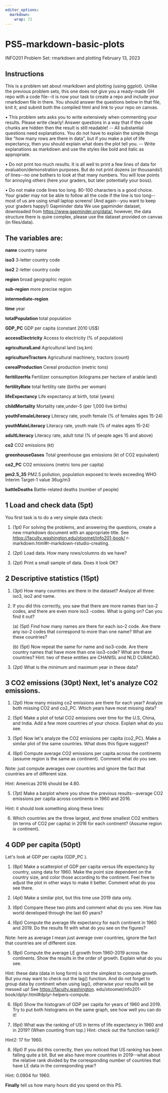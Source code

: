 ```yaml
---
editor_options: 
  markdown: 
    wrap: 72
---
```


# PS5-markdown-basic-plots

INFO201 Problem Set: rmarkdown and plotting February 13, 2023

## Instructions

This is a problem set about rmarkdown and plotting (using ggplot).
Unlike the previous problem sets, this one does not give you a
ready-made GH repo with a code file--it is now your task to create a
repo and include your rmarkdown file in there. You should answer the
questions below in that file, knit it, and submit both the compiled html
and link to your repo on canvas.

• This problem sets asks you to write extensively when commenting your
results. Please write clearly! Answer questions in a way that if the
code chunks are hidden then the result is still readable! -- All
substantial questions need explanations. You do not have to explain the
simple things like "how many rows are there in data", but if you make a
plot of life expectancy, then you should explain what does the plot tell
you. -- Write explanations as markdown and use the styles like bold and
italic as appropriate.

• Do not print too much results. It is all well to print a few lines of
data for evaluation/demonstration purposes. But do not print dozens (or
thousands!) of lines--no one bothers to look at that many numbers. You
will lose points for annoying others (here your graders, but later
potentially your boss).

• Do not make code lines too long. 80-100 characters is a good choice.
Your grader may not be able to follow all the code if the line is too
long--most of us are using small laptop screens! (And again--you want to
keep your graders happy!) Gapminder data We use gapminder dataset,
downloaded from <https://www.gapminder.org/data/>, however, the data
structure there is quire complex, please use the dataset provided on
canvas (in files/data).

## The variables are:

**name** country name

**iso3** 3-letter country code

**iso2** 2-letter country code

**region** broad geographic region

**sub-region** more precise region

**intermediate-region**

**time** year

**totalPopulation** total population

**GDP_PC** GDP per capita (constant 2010 US\$)

**accessElectricity** Access to electricity (% of population)

**agriculturalLand** Agricultural land (sq.km)

**agricultureTractors** Agricultural machinery, tractors (count)

**cerealProduction** Cereal production (metric tons)

**feritilizerHa** Fertilizer consumption (kilograms per hectare of
arable land)

**fertilityRate** total fertility rate (births per woman)

**lifeExpectancy** Life expectancy at birth, total (years)

**childMortality** Mortality rate,under-5 (per 1,000 live births)

**youthFemaleLiteracy** Literacy rate, youth female (% of females ages
15-24)

**youthMaleLiteracy** Literacy rate, youth male (% of males ages 15-24)

**adultLiteracy** Literacy rate, adult total (% of people ages 15 and
above)

**co2** CO2 emissions (kt)

**greenhouseGases** Total greenhouse gas emissions (kt of CO2
equivalent)

**co2_PC** CO2 emissions (metric tons per capita)

**pm2.5_35** PM2.5 pollution, population exposed to levels exceeding WHO
Interim Target-1 value 36ug/m3

**battleDeaths** Battle-related deaths (number of people)

## 1 Load and check data (5pt)

You first task is to do a very simple data check:

1.  (1pt) For solving the problems, and answering the questions, create
    a new rmarkdown document with an appropriate title. See
    <https://faculty.washington.edu/otoomet/info201-book/>
    r-markdown.html#r-markdown-rstudio-creating.

2.  (2pt) Load data. How many rows/columns do we have?

3.  (2pt) Print a small sample of data. Does it look OK?

## 2 Descriptive statistics (15pt)

1.  (3pt) How many countries are there in the dataset? Analyze all
    three: iso3, iso2 and name.

2.  If you did this correctly, you saw that there are more names than
    iso-2 codes, and there are even more iso3 -codes. What is going on?
    Can you find it out?

    (a) (5pt) Find how many names are there for each iso-2 code. Are
        there any iso-2 codes that correspond to more than one name?
        What are these countries?

    (b) (5pt) Now repeat the same for name and iso3-code. Are there
        country names that have more than one iso3-code? What are these
        countries? Hint: two of these entities are CHANISL and NLD
        CURACAO.

    <!-- -->

3.  (2pt) What is the minimum and maximum year in these data?

## 3 CO2 emissions (30pt) Next, let's analyze CO2 emissions.

1.  (2pt) How many missing co2 emissions are there for each year?
    Analyze both missing CO2 and co2_PC. Which years have most missing
    data?

2.  (5pt) Make a plot of total CO2 emissions over time for the U.S,
    China, and India. Add a few more countries of your choice. Explain
    what do you see.

3.  (5pt) Now let's analyze the CO2 emissions per capita (co2_PC). Make
    a similar plot of the same countries. What does this figure suggest?

4.  (6pt) Compute average CO2 emissions per capita across the continents
    (assume region is the same as continent). Comment what do you see.

Note: just compute averages over countries and ignore the fact that
countries are of different size.

Hint: Americas 2016 should be 4.80.

5.  (7pt) Make a barplot where you show the previous results--average
    CO2 emissions per capita across continents in 1960 and 2016.

Hint: it should look something along these lines:

6.  Which countries are the three largest, and three smallest CO2
    emitters (in terms of CO2 per capita) in 2016 for each continent?
    (Assume region is continent).

## 4 GDP per capita (50pt)

Let's look at GDP per capita (GDP_PC ).

1.  (8pt) Make a scatterplot of GDP per capita versus life expectancy by
    country, using data for 1960. Make the point size dependent on the
    country size, and color those according to the continent. Feel free
    to adjust the plot in other ways to make it better. Comment what do
    you see there.

2.  (4pt) Make a similar plot, but this time use 2019 data only.

3.  (6pt) Compare these two plots and comment what do you see. How has
    world developed through the last 60 years?

4.  (6pt) Compute the average life expectancy for each continent in 1960
    and 2019. Do the results fit with what do you see on the figures?

Note: here as average I mean just average over countries, ignore the
fact that countries are of different size.

5.  (8pt) Compute the average LE growth from 1960-2019 across the
    continents. Show the results in the order of growth. Explain what do
    you see.

Hint: these data (data in long form) is not the simplest to compute
growth. But you may want to check out the lag() function. And do not
forget to group data by continent when using lag(), otherwise your
results will be messed up! See <https://faculty.washington>.
edu/otoomet/info201-book/dplyr.html#dplyr-helpers-compute.

6.  (6pt) Show the histogram of GDP per capita for years of 1960
    and 2019. Try to put both histograms on the same graph, see how well
    you can do it!

7.  (6pt) What was the ranking of US in terms of life expectancy in 1960
    and in 2019? (When counting from top.) Hint: check out the function
    rank()!

Hint2: 17 for 1960.

8.  (6pt) If you did this correctly, then you noticed that US ranking
    has been falling quite a bit. But we also have more countries in
    2019--what about the relative rank divided by the corresponding
    number of countries that have LE data in the corresponding year?

Hint: 0.0904 for 1960.

**Finally** tell us how many hours did you spend on this PS.
